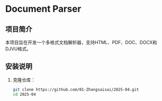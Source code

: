 # Document Parser

## 项目简介

本项目旨在开发一个多格式文档解析器，支持HTML、PDF、DOC、DOCX和DJVU格式。

## 安装说明

1. 克隆仓库：
   ```bash
   git clone https://github.com/01-Zhangsaisai/2025-04.git
   cd 2025-04
